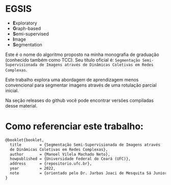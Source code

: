 # EGSIS

- **E**xploratory
- **G**raph-based
- **S**emi-supervised
- **I**mage
- **S**egmentation

Este é o nome do algoritmo proposto na minha monografia de graduação
(conhecido também como TCC). Seu título oficial é: `Segmentação Semi-Supervisionada de Imagens através de
Dinâmicas Coletivas em Redes Complexas`.

Este trabalho explora uma abordagem de aprendizagem menos convencional
para segmentar imagens através de uma rotulação parcial inicial.

Na seção releases do github você pode encontrar versões compiladas
desse material.


# Como referenciar este trabalho:


``` tex
@booklet{booklet,
  title        = {Segmentação Semi-Supervisionada de Imagens através
  de Dinâmicas Coletivas em Redes Complexas},
  author       = {Manoel Vilela Machado Neto},
  howpublished = {Universidade Federal do Ceará (UFC)},
  address      = {repositorio.ufc.br},
  year         = 2022,
  note         = {orientado pelo Dr. Jarbas Joaci de Mesquita Sá Junior}
}
```
